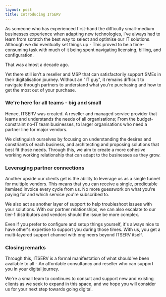 ```yaml
---
layout: post
title: Introducing ITSERV
---
```


As someone who has experienced first-hand the difficulty small-medium businesses experience when adapting new technologies, I've always had to learn from scratch the best way to select and optimise our IT solutions. Although we did eventually set things up - This proved to be a time-consuming task with much of it being spent navigating licensing, billing, and configuration.

That was almost a decade ago.

Yet there still isn't a reseller and MSP that can satisfactorily support SMEs in their digitalisation journey. Without an "IT guy", it remains difficult to navigate through partners to understand what you're purchasing and how to get the most out of your purchase.

### We're here for all teams - big and small

Hence, ITSERV was created. A reseller and managed service provider that learns and understands the needs of all organisations; From the budget-constraint no-IT team businesses, to larger organisations who need a partner line for major vendors.

We distinguish ourselves by focusing on understanding the desires and constriants of each business, and architecting and proposing solutions that best fit those needs. Through this, we aim to create a more cohesive working working relationship that can adapt to the businesses as they grow.

### Leveraging partner connections

Another upside our clients get is the ability to  leverage us as a single funnel for multiple vendors. This means that you can receive a single, predictable itemised invoice every cycle from us. No more guesswork on what you're paying for and which service you're subscribed to.

We also act as another layer of support to help troubleshoot issues with your solutions. With our partner relationships, we can also escalate to our tier-1 distributors and vendors should the issue be more complex.

Even if you prefer to configure and setup things yourself, it's always nice to have other's expertise to support you during those times. With us, you get a multi-layered support channel with engineers beyond ITSERV itself.

### Closing remarks

Through this, ITSERV is a formal manifestation of what should've been available to all - An affordable consultancy and reseller who can support you in your digital journey.

We're a small team to continues to consult and support new and existing clients as we seek to expand in this space, and we hope you will consider us for your next step towards going digital.
